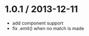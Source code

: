 
1.0.1 / 2013-12-11
==================

 * add component support
 * fix .emit() when no match is made
